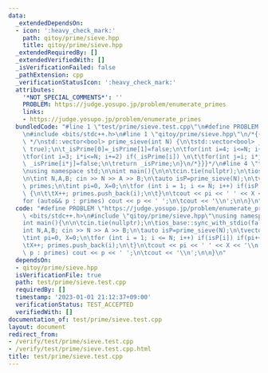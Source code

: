 ```yaml
---
data:
  _extendedDependsOn:
  - icon: ':heavy_check_mark:'
    path: qitoy/prime/sieve.hpp
    title: qitoy/prime/sieve.hpp
  _extendedRequiredBy: []
  _extendedVerifiedWith: []
  _isVerificationFailed: false
  _pathExtension: cpp
  _verificationStatusIcon: ':heavy_check_mark:'
  attributes:
    '*NOT_SPECIAL_COMMENTS*': ''
    PROBLEM: https://judge.yosupo.jp/problem/enumerate_primes
    links:
    - https://judge.yosupo.jp/problem/enumerate_primes
  bundledCode: "#line 1 \"test/prime/sieve.test.cpp\"\n#define PROBLEM \"https://judge.yosupo.jp/problem/enumerate_primes\"\
    \n#include <bits/stdc++.h>\n#line 1 \"qitoy/prime/sieve.hpp\"\n/*{{{ prime_sieve\
    \ */\nstd::vector<bool> prime_sieve(int N) {\n\tstd::vector<bool> _isPrime(N+1,\
    \ true);\n\t_isPrime[0]=_isPrime[1]=false;\n\tfor(int i=4; i<=N; i+=2) _isPrime[i]=false;\n\
    \tfor(int i=3; i*i<=N; i+=2) if(_isPrime[i]) \n\t\tfor(int j=i; i*j<=N; j+=2)\
    \ _isPrime[i*j]=false;\n\treturn _isPrime;\n}\n/*}}}*/\n#line 4 \"test/prime/sieve.test.cpp\"\
    \nusing namespace std;\n\nint main(){\n\n\tcin.tie(nullptr);\n\tios_base::sync_with_stdio(false);\n\
    \n\tint N,A,B; cin >> N >> A >> B;\n\tauto isP=prime_sieve(N);\n\tvector<int>\
    \ primes;\n\tint pi=0, X=0;\n\tfor (int i = 1; i <= N; i++) if(isP[i]) if(pi++%A==B)\
    \ {\n\t\tX++; primes.push_back(i);\n\t}\n\tcout << pi << ' ' << X << '\\n';\n\t\
    for (auto&& p : primes) cout << p << ' ';\n\tcout << '\\n';\n\n}\n"
  code: "#define PROBLEM \"https://judge.yosupo.jp/problem/enumerate_primes\"\n#include\
    \ <bits/stdc++.h>\n#include \"qitoy/prime/sieve.hpp\"\nusing namespace std;\n\n\
    int main(){\n\n\tcin.tie(nullptr);\n\tios_base::sync_with_stdio(false);\n\n\t\
    int N,A,B; cin >> N >> A >> B;\n\tauto isP=prime_sieve(N);\n\tvector<int> primes;\n\
    \tint pi=0, X=0;\n\tfor (int i = 1; i <= N; i++) if(isP[i]) if(pi++%A==B) {\n\t\
    \tX++; primes.push_back(i);\n\t}\n\tcout << pi << ' ' << X << '\\n';\n\tfor (auto&&\
    \ p : primes) cout << p << ' ';\n\tcout << '\\n';\n\n}\n"
  dependsOn:
  - qitoy/prime/sieve.hpp
  isVerificationFile: true
  path: test/prime/sieve.test.cpp
  requiredBy: []
  timestamp: '2023-01-01 21:12:37+09:00'
  verificationStatus: TEST_ACCEPTED
  verifiedWith: []
documentation_of: test/prime/sieve.test.cpp
layout: document
redirect_from:
- /verify/test/prime/sieve.test.cpp
- /verify/test/prime/sieve.test.cpp.html
title: test/prime/sieve.test.cpp
---
```

